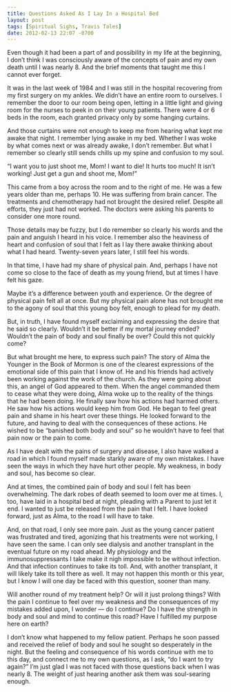 ```yaml
---
title: Questions Asked As I Lay In a Hospital Bed
layout: post
tags: [Spiritual Sighs, Travis Tales]
date: 2012-02-13 22:07 -0700
---
```

Even though it had been a part of and possibility in my life at the beginning, I don’t think I was consciously aware of the concepts of pain and my own death until I was nearly 8. And the brief moments that taught me this I cannot ever forget.

It was in the last week of 1984 and I was still in the hospital recovering from my first surgery on my ankles. We didn’t have an entire room to ourselves. I remember the door to our room being open, letting in a little light and giving room for the nurses to peek in on their young patients. There were 4 or 6 beds in the room, each granted privacy only by some hanging curtains.

And those curtains were not enough to keep me from hearing what kept me awake that night. I remember lying awake in my bed. Whether I was woke by what comes next or was already awake, I don’t remember. But what I remember so clearly still sends chills up my spine and confusion to my soul.

“I want you to just shoot me, Mom! I want to die! It hurts too much! It isn’t working! Just get a gun and shoot me, Mom!”

This came from a boy across the room and to the right of me. He was a few years older than me, perhaps 10. He was suffering from brain cancer. The treatments and chemotherapy had not brought the desired relief. Despite all efforts, they just had not worked. The doctors were asking his parents to consider one more round.

Those details may be fuzzy, but I do remember so clearly his words and the pain and anguish I heard in his voice. I remember also the heaviness of heart and confusion of soul that I felt as I lay there awake thinking about what I had heard. Twenty-seven years later, I still feel his words.

In that time, I have had my share of physical pain. And, perhaps I have not come so close to the face of death as my young friend, but at times I have felt his gaze.

Maybe it’s a difference between youth and experience. Or the degree of physical pain felt all at once. But my physical pain alone has not brought me to the agony of soul that this young boy felt, enough to plead for my death.

But, in truth, I have found myself exclaiming and expressing the desire that he said so clearly. Wouldn’t it be better if my mortal journey ended? Wouldn’t the pain of body and soul finally be over? Could this not quickly come?

But what brought me here, to express such pain? The story of Alma the Younger in the Book of Mormon is one of the clearest expressions of the emotional side of this pain that I know of. He and his friends had actively been working against the work of the church. As they were going about this, an angel of God appeared to them. When the angel commanded them to cease what they were doing, Alma woke up to the reality of the things that he had been doing. He finally saw how his actions had harmed others. He saw how his actions would keep him from God. He began to feel great pain and shame in his heart over these things. He looked forward to the future, and having to deal with the consequences of these actions. He wished to be “banished both body and soul” so he wouldn’t have to feel that pain now or the pain to come.

As I have dealt with the pains of surgery and disease, I also have walked a road in which I found myself made starkly aware of my own mistakes. I have seen the ways in which they have hurt other people. My weakness, in body and soul, has become so clear.

And at times, the combined pain of body and soul I felt has been overwhelming. The dark robes of death seemed to loom over me at times. I, too, have laid in a hospital bed at night, pleading with a Parent to just let it end. I wanted to just be released from the pain that I felt. I have looked forward, just as Alma, to the road I will have to take.

And, on that road, I only see more pain. Just as the young cancer patient was frustrated and tired, agonizing that his treatments were not working, I have seen the same. I can only see dialysis and another transplant in the eventual future on my road ahead. My physiology and the immunosuppressants I take make it nigh impossible to be without infection. And that infection continues to take its toll. And, with another transplant, it will likely take its toll there as well. It may not happen this month or this year, but I know I will one day be faced with this question, sooner than many.

Will another round of my treatment help? Or will it just prolong things? With the pain I continue to feel over my weakness and the consequences of my mistakes added upon, I wonder — do I continue? Do I have the strength in body and soul and mind to continue this road? Have I fulfilled my purpose here on earth?

I don’t know what happened to my fellow patient. Perhaps he soon passed and received the relief of body and soul he sought so desperately in the night. But the feeling and consequence of his words continue with me to this day, and connect me to my own questions, as I ask, “do I want to try again?” I’m just glad I was not faced with those questions back when I was nearly 8. The weight of just hearing another ask them was soul-searing enough.
